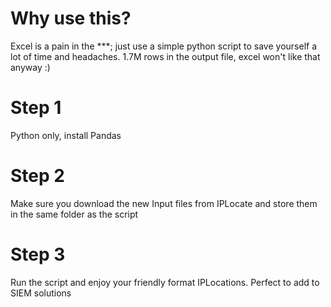 # Why use this? 
Excel is a pain in the ***; just use a simple python script to save yourself a lot of time and headaches. 1.7M rows in the output file, excel won't like that anyway :)

# Step 1 
Python only, install Pandas

# Step 2
Make sure you download the new Input files from IPLocate and store them in the same folder as the script

# Step 3 
Run the script and enjoy your friendly format IPLocations. Perfect to add to SIEM solutions
